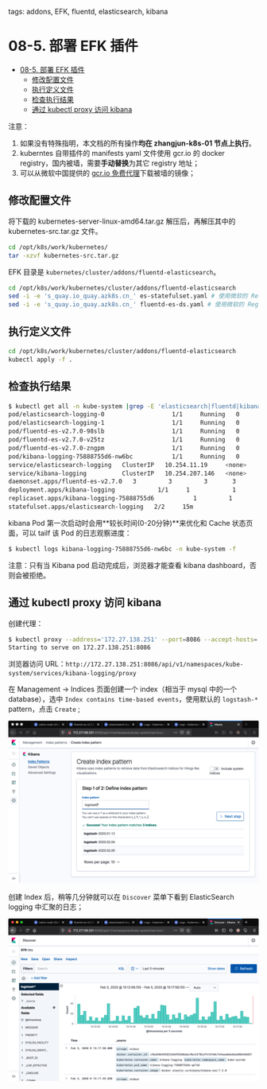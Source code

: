 tags: addons, EFK, fluentd, elasticsearch, kibana

# 08-5. 部署 EFK 插件

<!-- TOC -->

- [08-5. 部署 EFK 插件](#08-5-部署-efk-插件)
    - [修改配置文件](#修改配置文件)
    - [执行定义文件](#执行定义文件)
    - [检查执行结果](#检查执行结果)
    - [通过 kubectl proxy 访问 kibana](#通过-kubectl-proxy-访问-kibana)

<!-- /TOC -->

注意：
1. 如果没有特殊指明，本文档的所有操作**均在 zhangjun-k8s-01 节点上执行**。
2. kuberntes 自带插件的 manifests yaml 文件使用 gcr.io 的 docker registry，国内被墙，需要**手动替换**为其它 registry 地址；
3. 可以从微软中国提供的 [gcr.io 免费代理](http://mirror.azure.cn/help/gcr-proxy-cache.html)下载被墙的镜像；

## 修改配置文件

将下载的 kubernetes-server-linux-amd64.tar.gz 解压后，再解压其中的 kubernetes-src.tar.gz 文件。

``` bash
cd /opt/k8s/work/kubernetes/
tar -xzvf kubernetes-src.tar.gz
```

EFK 目录是 `kubernetes/cluster/addons/fluentd-elasticsearch`。

``` bash
cd /opt/k8s/work/kubernetes/cluster/addons/fluentd-elasticsearch
sed -i -e 's_quay.io_quay.azk8s.cn_' es-statefulset.yaml # 使用微软的 Registry
sed -i -e 's_quay.io_quay.azk8s.cn_' fluentd-es-ds.yaml # 使用微软的 Registry
```

## 执行定义文件

``` bash
cd /opt/k8s/work/kubernetes/cluster/addons/fluentd-elasticsearch
kubectl apply -f .
```

## 检查执行结果

``` bash
$ kubectl get all -n kube-system |grep -E 'elasticsearch|fluentd|kibana'
pod/elasticsearch-logging-0                   1/1     Running   0          15m
pod/elasticsearch-logging-1                   1/1     Running   0          14m
pod/fluentd-es-v2.7.0-98slb                   1/1     Running   0          15m
pod/fluentd-es-v2.7.0-v25tz                   1/1     Running   0          15m
pod/fluentd-es-v2.7.0-zngpm                   1/1     Running   0          15m
pod/kibana-logging-75888755d6-nw6bc           1/1     Running   0          5m40s
service/elasticsearch-logging   ClusterIP   10.254.11.19     <none>        9200/TCP                 15m
service/kibana-logging          ClusterIP   10.254.207.146   <none>        5601/TCP                 15m
daemonset.apps/fluentd-es-v2.7.0   3         3         3       3            3           <none>                   15m
deployment.apps/kibana-logging            1/1     1            1           15m
replicaset.apps/kibana-logging-75888755d6           1         1         1       15m
statefulset.apps/elasticsearch-logging   2/2     15m
```

kibana Pod 第一次启动时会用**较长时间(0-20分钟)**来优化和 Cache 状态页面，可以 tailf 该 Pod 的日志观察进度：

``` bash
$ kubectl logs kibana-logging-75888755d6-nw6bc -n kube-system -f
```

注意：只有当 Kibana pod 启动完成后，浏览器才能查看 kibana dashboard，否则会被拒绝。

## 通过 kubectl proxy 访问 kibana

创建代理：

``` bash
$ kubectl proxy --address='172.27.138.251' --port=8086 --accept-hosts='^*$'
Starting to serve on 172.27.138.251:8086
```

浏览器访问 URL：`http://172.27.138.251:8086/api/v1/namespaces/kube-system/services/kibana-logging/proxy`
    
在 Management -> Indices 页面创建一个 index（相当于 mysql 中的一个 database），选中 `Index contains time-based events`，使用默认的 `logstash-*` pattern，点击 `Create` ;

![es-setting](./images/es-setting.png)

创建 Index 后，稍等几分钟就可以在 `Discover` 菜单下看到 ElasticSearch logging 中汇聚的日志；

![es-home](./images/es-home.png)